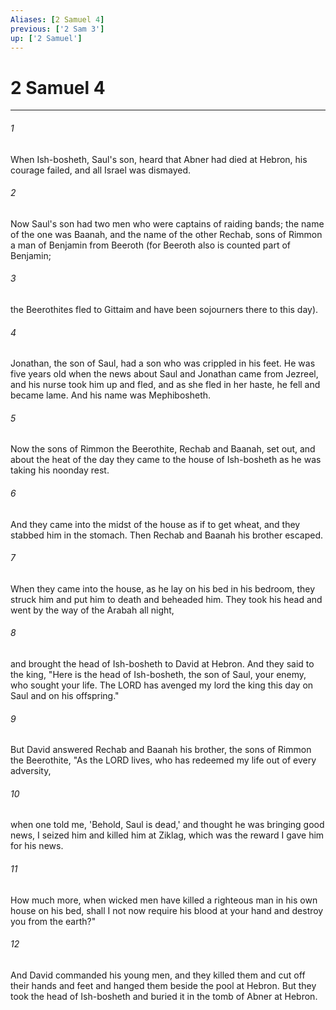 ```yaml
---
Aliases: [2 Samuel 4]
previous: ['2 Sam 3']
up: ['2 Samuel']
---
```

# 2 Samuel 4

***

 

###### 1 
When Ish-bosheth, Saul's son, heard that Abner had died at Hebron, his courage failed, and all Israel was dismayed. 
 

###### 2 
Now Saul's son had two men who were captains of raiding bands; the name of the one was Baanah, and the name of the other Rechab, sons of Rimmon a man of Benjamin from Beeroth (for Beeroth also is counted part of Benjamin; 
 

###### 3 
the Beerothites fled to Gittaim and have been sojourners there to this day).
 
 

###### 4 
Jonathan, the son of Saul, had a son who was crippled in his feet. He was five years old when the news about Saul and Jonathan came from Jezreel, and his nurse took him up and fled, and as she fled in her haste, he fell and became lame. And his name was Mephibosheth.
 
 

###### 5 
Now the sons of Rimmon the Beerothite, Rechab and Baanah, set out, and about the heat of the day they came to the house of Ish-bosheth as he was taking his noonday rest. 
 

###### 6 
And they came into the midst of the house as if to get wheat, and they stabbed him in the stomach. Then Rechab and Baanah his brother escaped. 
 

###### 7 
When they came into the house, as he lay on his bed in his bedroom, they struck him and put him to death and beheaded him. They took his head and went by the way of the Arabah all night, 
 

###### 8 
and brought the head of Ish-bosheth to David at Hebron. And they said to the king, "Here is the head of Ish-bosheth, the son of Saul, your enemy, who sought your life. The LORD has avenged my lord the king this day on Saul and on his offspring." 
 

###### 9 
But David answered Rechab and Baanah his brother, the sons of Rimmon the Beerothite, "As the LORD lives, who has redeemed my life out of every adversity, 
 

###### 10 
when one told me, 'Behold, Saul is dead,' and thought he was bringing good news, I seized him and killed him at Ziklag, which was the reward I gave him for his news. 
 

###### 11 
How much more, when wicked men have killed a righteous man in his own house on his bed, shall I not now require his blood at your hand and destroy you from the earth?" 
 

###### 12 
And David commanded his young men, and they killed them and cut off their hands and feet and hanged them beside the pool at Hebron. But they took the head of Ish-bosheth and buried it in the tomb of Abner at Hebron.
 
